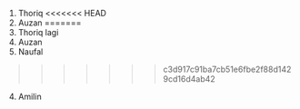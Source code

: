1. Thoriq
<<<<<<< HEAD
2. Auzan
=======
1. Thoriq lagi
2. Auzan
3. Naufal
>>>>>>> c3d917c91ba7cb51e6fbe2f88d1429cd16d4ab42
4. Amilin